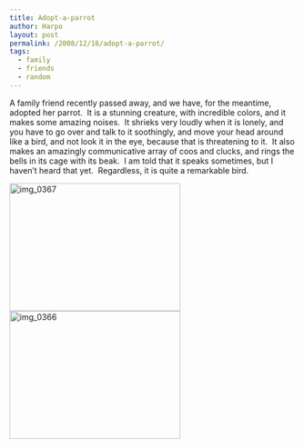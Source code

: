 ```yaml
---
title: Adopt-a-parrot
author: Harpo
layout: post
permalink: /2008/12/16/adopt-a-parrot/
tags:
  - family
  - friends
  - random
---
```

A family friend recently passed away, and we have, for the meantime, adopted her parrot.  It is a stunning creature, with incredible colors, and it makes some amazing noises.  It shrieks very loudly when it is lonely, and you have to go over and talk to it soothingly, and move your head around like a bird, and not look it in the eye, because that is threatening to it.  It also makes an amazingly communicative array of coos and clucks, and rings the bells in its cage with its beak.  I am told that it speaks sometimes, but I haven&#8217;t heard that yet.  Regardless, it is quite a remarkable bird.

[<img class="alignnone size-medium wp-image-468" title="img_0367" src="http://www.harpojaeger.com/assets/media/wp-content/uploads/2008/12/img_0367-300x225.jpg" alt="img_0367" width="300" height="225" />][1][<img class="alignnone size-medium wp-image-467" title="img_0366" src="http://www.harpojaeger.com/assets/media/wp-content/uploads/2008/12/img_0366-300x225.jpg" alt="img_0366" width="300" height="225" />][2]

 [1]: http://www.harpojaeger.com/assets/media/wp-content/uploads/2008/12/img_0367.jpg
 [2]: http://www.harpojaeger.com/assets/media/wp-content/uploads/2008/12/img_0366.jpg